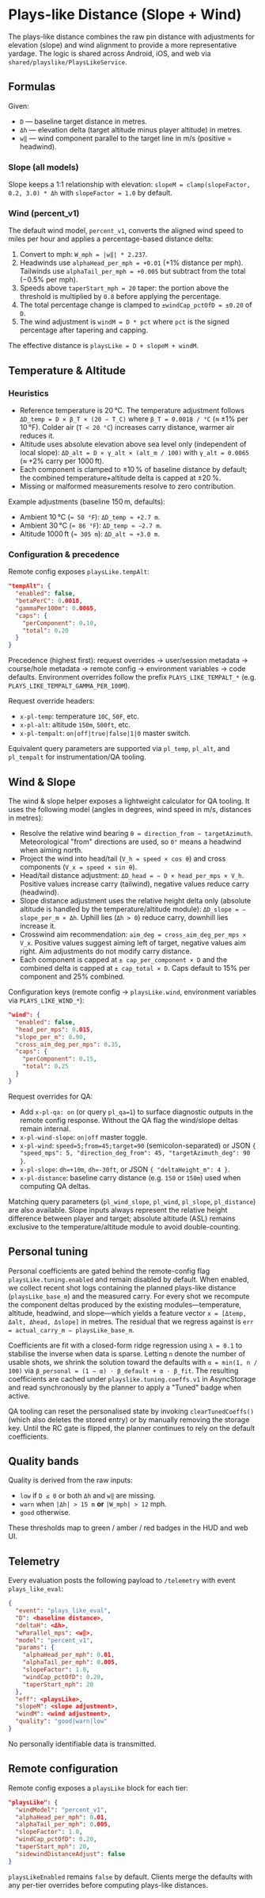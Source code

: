 # Plays-like Distance (Slope + Wind)

The plays-like distance combines the raw pin distance with adjustments for elevation
(slope) and wind alignment to provide a more representative yardage. The logic is
shared across Android, iOS, and web via `shared/playslike/PlaysLikeService`.

## Formulas

Given:

- `D` — baseline target distance in metres.
- `Δh` — elevation delta (target altitude minus player altitude) in metres.
- `w‖` — wind component parallel to the target line in m/s (positive = headwind).

### Slope (all models)

Slope keeps a 1:1 relationship with elevation: `slopeM = clamp(slopeFactor, 0.2, 3.0) * Δh`
with `slopeFactor = 1.0` by default.

### Wind (percent_v1)

The default wind model, `percent_v1`, converts the aligned wind speed to miles per
hour and applies a percentage-based distance delta:

1. Convert to mph: `W_mph = |w‖| * 2.237`.
2. Headwinds use `alphaHead_per_mph = +0.01` (+1% distance per mph). Tailwinds use
   `alphaTail_per_mph = +0.005` but subtract from the total (−0.5% per mph).
3. Speeds above `taperStart_mph = 20` taper: the portion above the threshold is
   multiplied by `0.8` before applying the percentage.
4. The total percentage change is clamped to `±windCap_pctOfD = ±0.20` of `D`.
5. The wind adjustment is `windM = D * pct` where `pct` is the signed percentage
   after tapering and capping.

The effective distance is `playsLike = D + slopeM + windM`.

## Temperature & Altitude

### Heuristics

- Reference temperature is 20 °C. The temperature adjustment follows `ΔD_temp = D × β_T × (20 − T_C)`
  where `β_T = 0.0018 / °C` (≈ ±1% per 10 °F). Colder air (`T < 20 °C`) increases carry
  distance, warmer air reduces it.
- Altitude uses absolute elevation above sea level only (independent of local slope):
  `ΔD_alt = D × γ_alt × (alt_m / 100)` with `γ_alt = 0.0065` (≈ +2% carry per 1000 ft).
- Each component is clamped to ±10 % of baseline distance by default; the combined
  temperature+altitude delta is capped at ±20 %.
- Missing or malformed measurements resolve to zero contribution.

Example adjustments (baseline 150 m, defaults):

- Ambient 10 °C (`≈ 50 °F`): `ΔD_temp ≈ +2.7 m`.
- Ambient 30 °C (`≈ 86 °F`): `ΔD_temp ≈ −2.7 m`.
- Altitude 1000 ft (`≈ 305 m`): `ΔD_alt ≈ +3.0 m`.

### Configuration & precedence

Remote config exposes `playsLike.tempAlt`:

```json
"tempAlt": {
  "enabled": false,
  "betaPerC": 0.0018,
  "gammaPer100m": 0.0065,
  "caps": {
    "perComponent": 0.10,
    "total": 0.20
  }
}
```

Precedence (highest first): request overrides → user/session metadata → course/hole
metadata → remote config → environment variables → code defaults. Environment overrides
follow the prefix `PLAYS_LIKE_TEMPALT_*` (e.g. `PLAYS_LIKE_TEMPALT_GAMMA_PER_100M`).

Request override headers:

- `x-pl-temp`: temperature `10C`, `50F`, etc.
- `x-pl-alt`: altitude `150m`, `500ft`, etc.
- `x-pl-tempalt`: `on|off|true|false|1|0` master switch.

Equivalent query parameters are supported via `pl_temp`, `pl_alt`, and `pl_tempalt` for
instrumentation/QA tooling.

## Wind & Slope

The wind & slope helper exposes a lightweight calculator for QA tooling. It uses the
following model (angles in degrees, wind speed in m/s, distances in metres):

- Resolve the relative wind bearing `θ = direction_from − targetAzimuth`. Meteorological
  "from" directions are used, so `0°` means a headwind when aiming north.
- Project the wind into head/tail (`V_h = speed × cos θ`) and cross components
  (`V_x = speed × sin θ`).
- Head/tail distance adjustment: `ΔD_head = − D × head_per_mps × V_h`. Positive values
  increase carry (tailwind), negative values reduce carry (headwind).
- Slope distance adjustment uses the relative height delta only (absolute altitude is
  handled by the temperature/altitude module): `ΔD_slope = − slope_per_m × Δh`. Uphill
  lies (`Δh > 0`) reduce carry, downhill lies increase it.
- Crosswind aim recommendation: `aim_deg = cross_aim_deg_per_mps × V_x`. Positive values
  suggest aiming left of target, negative values aim right. Aim adjustments do not modify
  carry distance.
- Each component is capped at `± cap_per_component × D` and the combined delta is capped
  at `± cap_total × D`. Caps default to 15% per component and 25% combined.

Configuration keys (remote config → `playsLike.wind`, environment variables via
`PLAYS_LIKE_WIND_*`):

```json
"wind": {
  "enabled": false,
  "head_per_mps": 0.015,
  "slope_per_m": 0.90,
  "cross_aim_deg_per_mps": 0.35,
  "caps": {
    "perComponent": 0.15,
    "total": 0.25
  }
}
```

Request overrides for QA:

- Add `x-pl-qa: on` (or query `pl_qa=1`) to surface diagnostic outputs in the remote
  config response. Without the QA flag the wind/slope deltas remain internal.
- `x-pl-wind-slope`: `on|off` master toggle.
- `x-pl-wind`: `speed=5;from=45;target=90` (semicolon-separated) or JSON
  `{ "speed_mps": 5, "direction_deg_from": 45, "targetAzimuth_deg": 90 }`.
- `x-pl-slope`: `dh=+10m`, `dh=-30ft`, or JSON `{ "deltaHeight_m": 4 }`.
- `x-pl-distance`: baseline carry distance (e.g. `150` or `150m`) used when computing
  QA deltas.

Matching query parameters (`pl_wind_slope`, `pl_wind`, `pl_slope`, `pl_distance`) are also
available.
Slope inputs always represent the relative height difference between player and target;
absolute altitude (ASL) remains exclusive to the temperature/altitude module to avoid
double-counting.

## Personal tuning

Personal coefficients are gated behind the remote-config flag `playsLike.tuning.enabled`
and remain disabled by default. When enabled, we collect recent shot logs containing the
planned plays-like distance (`playsLike_base_m`) and the measured carry. For every shot we
recompute the component deltas produced by the existing modules—temperature, altitude,
headwind, and slope—which yields a feature vector `x = [Δtemp, Δalt, Δhead, Δslope]` in
metres. The residual that we regress against is `err = actual_carry_m − playsLike_base_m`.

Coefficients are fit with a closed-form ridge regression using `λ = 0.1` to stabilise the
inverse when data is sparse. Letting `n` denote the number of usable shots, we shrink the
solution toward the defaults with `α = min(1, n / 100)` via
`β_personal = (1 − α) ⋅ β_default + α ⋅ β_fit`. The resulting coefficients are cached under
`playslike.tuning.coeffs.v1` in AsyncStorage and read synchronously by the planner to apply a
"Tuned" badge when active.

QA tooling can reset the personalised state by invoking `clearTunedCoeffs()` (which also
deletes the stored entry) or by manually removing the storage key. Until the RC gate is
flipped, the planner continues to rely on the default coefficients.

## Quality bands

Quality is derived from the raw inputs:

- `low` if `D ≤ 0` or both `Δh` and `w‖` are missing.
- `warn` when `|Δh| > 15 m` **or** `|W_mph| > 12` mph.
- `good` otherwise.

These thresholds map to green / amber / red badges in the HUD and web UI.

## Telemetry

Every evaluation posts the following payload to `/telemetry` with event
`plays_like_eval`:

```json
{
  "event": "plays_like_eval",
  "D": <baseline distance>,
  "deltaH": <Δh>,
  "wParallel_mps": <w‖>,
  "model": "percent_v1",
  "params": {
    "alphaHead_per_mph": 0.01,
    "alphaTail_per_mph": 0.005,
    "slopeFactor": 1.0,
    "windCap_pctOfD": 0.20,
    "taperStart_mph": 20
  },
  "eff": <playsLike>,
  "slopeM": <slope adjustment>,
  "windM": <wind adjustment>,
  "quality": "good|warn|low"
}
```

No personally identifiable data is transmitted.

## Remote configuration

Remote config exposes a `playsLike` block for each tier:

```json
"playsLike": {
  "windModel": "percent_v1",
  "alphaHead_per_mph": 0.01,
  "alphaTail_per_mph": 0.005,
  "slopeFactor": 1.0,
  "windCap_pctOfD": 0.20,
  "taperStart_mph": 20,
  "sidewindDistanceAdjust": false
}
```

`playsLikeEnabled` remains `false` by default. Clients merge the defaults with any
per-tier overrides before computing plays-like distances.
